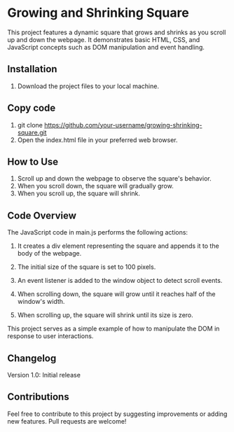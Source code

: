 # Growing and Shrinking Square
This project features a dynamic square that grows and shrinks as you scroll up and down the webpage. It demonstrates basic HTML, CSS, and JavaScript concepts such as DOM manipulation and event handling.

## Installation
1. Download the project files to your local machine.

## Copy code
1. git clone https://github.com/your-username/growing-shrinking-square.git
2. Open the index.html file in your preferred web browser.

## How to Use
1. Scroll up and down the webpage to observe the square's behavior.
2. When you scroll down, the square will gradually grow.
3. When you scroll up, the square will shrink.

## Code Overview
The JavaScript code in main.js performs the following actions:

1. It creates a div element representing the square and appends it to the body of the webpage.

2. The initial size of the square is set to 100 pixels.

3. An event listener is added to the window object to detect scroll events.

4. When scrolling down, the square will grow until it reaches half of the window's width.

5. When scrolling up, the square will shrink until its size is zero.

This project serves as a simple example of how to manipulate the DOM in response to user interactions.

## Changelog
Version 1.0: Initial release
## Contributions
Feel free to contribute to this project by suggesting improvements or adding new features. Pull requests are welcome!
